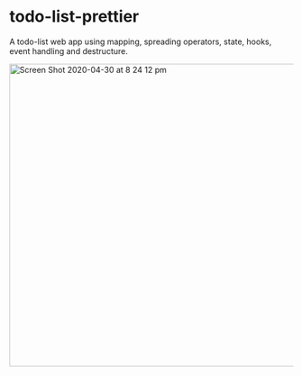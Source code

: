 # todo-list-prettier
A todo-list web app using mapping, spreading operators, state, hooks, event handling and destructure.

<img width="537" alt="Screen Shot 2020-04-30 at 8 24 12 pm" src="https://user-images.githubusercontent.com/41104185/80700288-c8a9b180-8b20-11ea-84d8-28bc54a4f433.png">
